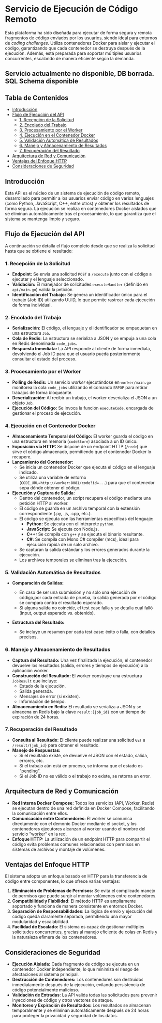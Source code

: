 # Servicio de Ejecución de Código Remoto

Esta plataforma ha sido diseñada para ejecutar de forma segura y remota fragmentos de código enviados por los usuarios, siendo ideal para entornos de _coding challenges_. Utiliza contenedores Docker para aislar y ejecutar el código, garantizando que cada contenedor se destruya después de la ejecución. Además, está preparada para soportar múltiples usuarios concurrentes, escalando de manera eficiente según la demanda.

## Servicio actualmente no disponible, DB borrada.  SQL Schema disponible 

## Tabla de Contenidos

- [Introducción](#introducción)
- [Flujo de Ejecución del API](#flujo-de-ejecución-del-api)
  - [1. Recepción de la Solicitud](#1-recepción-de-la-solicitud)
  - [2. Encolado del Trabajo](#2-encolado-del-trabajo)
  - [3. Procesamiento por el Worker](#3-procesamiento-por-el-worker)
  - [4. Ejecución en el Contenedor Docker](#4-ejecución-en-el-contenedor-docker)
  - [5. Validación Automática de Resultados](#5-validación-automática-de-resultados)
  - [6. Manejo y Almacenamiento de Resultados](#6-manejo-y-almacenamiento-de-resultados)
  - [7. Recuperación del Resultado](#7-recuperación-del-resultado)
- [Arquitectura de Red y Comunicación](#arquitectura-de-red-y-comunicación)
- [Ventajas del Enfoque HTTP](#ventajas-del-enfoque-http)
- [Consideraciones de Seguridad](#consideraciones-de-seguridad)

## Introducción

Esta API es el núcleo de un sistema de ejecución de código remoto, desarrollado para permitir a los usuarios enviar código en varios lenguajes (como Python, JavaScript, C++, entre otros) y obtener los resultados de forma segura. La ejecución se realiza en contenedores Docker aislados que se eliminan automáticamente tras el procesamiento, lo que garantiza que el sistema se mantenga limpio y seguro.

## Flujo de Ejecución del API

A continuación se detalla el flujo completo desde que se realiza la solicitud hasta que se obtiene el resultado:

### 1. Recepción de la Solicitud

- **Endpoint:** Se envía una solicitud `POST` a `/execute` junto con el código a ejecutar y el lenguaje seleccionado.
- **Validación:** El manejador de solicitudes `executeHandler` (definido en `api/main.go`) valida la petición.
- **Identificación del Trabajo:** Se genera un identificador único para el trabajo (Job ID) utilizando UUID, lo que permite rastrear cada ejecución de forma individual.

### 2. Encolado del Trabajo

- **Serialización:** El código, el lenguaje y el identificador se empaquetan en una estructura `Job`.
- **Cola de Redis:** La estructura se serializa a JSON y se empuja a una cola en Redis denominada `code_jobs`.
- **Respuesta Inmediata:** La API responde al cliente de forma inmediata, devolviendo el Job ID para que el usuario pueda posteriormente consultar el estado del proceso.

### 3. Procesamiento por el Worker

- **Polling de Redis:** Un servicio _worker_ ejecutándose en `worker/main.go` monitorea la cola `code_jobs` utilizando el comando `BRPOP` para retirar trabajos de forma bloqueante.
- **Deserialización:** Al recibir un trabajo, el worker deserializa el JSON a un objeto `Job`.
- **Ejecución del Código:** Se invoca la función `executeCode`, encargada de gestionar el proceso de ejecución.

### 4. Ejecución en el Contenedor Docker

- **Almacenamiento Temporal del Código:** El worker guarda el código en una estructura en memoria (`codeStore`) asociada a un ID único.
- **Exposición vía HTTP:** Se dispone de un endpoint HTTP (`/code`) que sirve el código almacenado, permitiendo que el contenedor Docker lo recupere.
- **Lanzamiento del Contenedor:**
  - Se inicia un contenedor Docker que ejecuta el código en el lenguaje indicado.
  - Se utiliza una variable de entorno (`CODE_URL=http://worker:8081/code?id=...`) para que el contenedor sepa dónde obtener el código.
- **Ejecución y Captura de Salida:**
  - Dentro del contenedor, un script recupera el código mediante una petición HTTP al worker.
  - El código se guarda en un archivo temporal con la extensión correspondiente (.py, .js, .cpp, etc.).
  - El código se ejecuta con las herramientas específicas del lenguaje:
    - **Python:** Se ejecuta con el intérprete `python`.
    - **JavaScript:** Se ejecuta con Node.js.
    - **C++:** Se compila con `g++` y se ejecuta el binario resultante.
    - **C#:** Se compila con Mono C# compiler (mcs), ideal para ejecución rápida de un solo archivo.
  - Se capturan la salida estándar y los errores generados durante la ejecución.
  - Los archivos temporales se eliminan tras la ejecución.

### 5. Validación Automática de Resultados

- **Comparación de Salidas:**

  - En caso de ser una submission y no solo una ejecución de código,por cada entrada de prueba, la salida generada por el código se compara contra el resultado esperado.
  - Si alguna salida no coincide, el test case falla y se detalla cuál falló (input, output esperado vs. obtenido).

- **Estructura del Resultado:**

  - Se incluye un resumen por cada test case: éxito o falla, con detalles precisos.

### 6. Manejo y Almacenamiento de Resultados

- **Captura del Resultado:** Una vez finalizada la ejecución, el contenedor devuelve los resultados (salida, errores y tiempos de ejecución) a la aplicación worker.
- **Construcción del Resultado:** El worker construye una estructura `JobResult` que incluye:
  - Estado de la ejecución.
  - Salida generada.
  - Mensajes de error (si existen).
  - Información de tiempo.
- **Almacenamiento en Redis:** El resultado se serializa a JSON y se almacena en Redis bajo la clave `result:{job_id}` con un tiempo de expiración de 24 horas.

### 7. Recuperación del Resultado

- **Consulta al Resultado:** El cliente puede realizar una solicitud `GET` a `/result/{job_id}` para obtener el resultado.
- **Manejo de Respuestas:**
  - Si el resultado existe, se devuelve el JSON con el estado, salida, errores, etc.
  - Si el trabajo aún está en proceso, se informa que el estado es "pending".
  - Si el Job ID no es válido o el trabajo no existe, se retorna un error.

## Arquitectura de Red y Comunicación

- **Red Interna Docker Compose:** Todos los servicios (API, Worker, Redis) se ejecutan dentro de una red definida en Docker Compose, facilitando la comunicación entre ellos.
- **Comunicación entre Contenedores:** El worker se comunica directamente con el demonio Docker mediante el socket, y los contenedores ejecutores alcanzan al worker usando el nombre del servicio "worker" en la red.
- **Enfoque HTTP:** La utilización de un endpoint HTTP para compartir el código evita problemas comunes relacionados con permisos en sistemas de archivos y montaje de volúmenes.

## Ventajas del Enfoque HTTP

El sistema adopta un enfoque basado en HTTP para la transferencia de código entre componentes, lo que ofrece varias ventajas:

1. **Eliminación de Problemas de Permisos:** Se evita el complicado manejo de permisos que puede surgir al montar volúmenes entre contenedores.
2. **Compatibilidad y Fiabilidad:** El método HTTP es ampliamente soportado y funciona de manera consistente en entornos Docker.
3. **Separación de Responsabilidades:** La lógica de envío y ejecución del código queda claramente separada, permitiendo una mayor modularidad y escalabilidad.
4. **Facilidad de Escalado:** El sistema es capaz de gestionar múltiples solicitudes concurrentes, gracias al manejo eficiente de colas en Redis y la naturaleza efímera de los contenedores.

## Consideraciones de Seguridad

- **Ejecución Aislada:** Cada fragmento de código se ejecuta en un contenedor Docker independiente, lo que minimiza el riesgo de afectaciones al sistema principal.
- **Destrucción de Contenedores:** Los contenedores son destruidos inmediatamente después de la ejecución, evitando persistencia de código potencialmente malicioso.
- **Validación de Entradas:** La API valida todas las solicitudes para prevenir inyecciones de código y otros vectores de ataque.
- **Monitoreo y Expiración de Resultados:** Los resultados se almacenan temporalmente y se eliminan automáticamente después de 24 horas para proteger la privacidad y seguridad de los datos.
